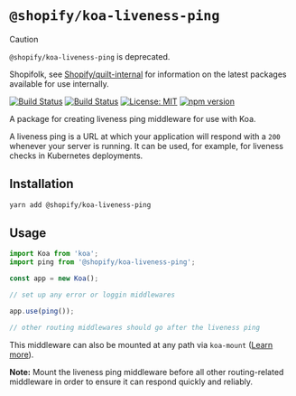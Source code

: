 # `@shopify/koa-liveness-ping`

> [!CAUTION]
>
> `@shopify/koa-liveness-ping` is deprecated.
>
> Shopifolk, see
> [Shopify/quilt-internal](https://github.com/shopify/quilt-internal) for
> information on the latest packages available for use internally.

[![Build Status](https://github.com/Shopify/quilt/workflows/Node-CI/badge.svg?branch=main)](https://github.com/Shopify/quilt/actions?query=workflow%3ANode-CI)
[![Build Status](https://github.com/Shopify/quilt/workflows/Ruby-CI/badge.svg?branch=main)](https://github.com/Shopify/quilt/actions?query=workflow%3ARuby-CI)
[![License: MIT](https://img.shields.io/badge/License-MIT-green.svg)](LICENSE.md)
[![npm version](https://badge.fury.io/js/%40shopify%2Fkoa-liveness-ping.svg)](https://badge.fury.io/js/%40shopify%2Fkoa-liveness-ping)

A package for creating liveness ping middleware for use with Koa.

A liveness ping is a URL at which your application will respond with a `200` whenever your server is running. It can be used, for example, for liveness checks in Kubernetes deployments.

## Installation

```bash
yarn add @shopify/koa-liveness-ping
```

## Usage

```typescript
import Koa from 'koa';
import ping from '@shopify/koa-liveness-ping';

const app = new Koa();

// set up any error or loggin middlewares

app.use(ping());

// other routing middlewares should go after the liveness ping
```

This middleware can also be mounted at any path via `koa-mount` ([Learn more](https://github.com/koajs/mount#mounting-middleware)).

**Note:** Mount the liveness ping middleware before all other routing-related middleware in order to ensure it can respond quickly and reliably.
